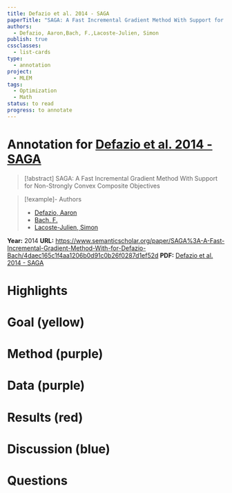 ```yaml
---
title: Defazio et al. 2014 - SAGA
paperTitle: "SAGA: A Fast Incremental Gradient Method With Support for Non-Strongly Convex Composite Objectives"
authors:
  - Defazio, Aaron,Bach, F.,Lacoste-Julien, Simon
publish: true
cssclasses:
  - list-cards
type:
  - annotation
project:
  - MLEM
tags:
  - Optimization
  - Math
status: to read
progress: to annotate
---
```

# Annotation for [Defazio et al. 2014 - SAGA](Papers/References/Defazio%20et%20al.%202014%20-%20SAGA)

> [!abstract] SAGA: A Fast Incremental Gradient Method With Support for Non-Strongly Convex Composite Objectives

> [!example]- Authors
> - [Defazio, Aaron](Defazio%2C%20Aaron)
> - [Bach, F.](Bach%2C%20F.)
> - [Lacoste-Julien, Simon](Lacoste-Julien%2C%20Simon)

**Year:** 2014
**URL:** https://www.semanticscholar.org/paper/SAGA%3A-A-Fast-Incremental-Gradient-Method-With-for-Defazio-Bach/4daec165c1f4aa1206b0d91c0b26f0287d1ef52d
**PDF:** [Defazio et al. 2014 - SAGA](Papers/PDFs/Defazio%20et%20al.%202014%20-%20SAGA%20A%20Fast%20Incremental%20Gradient%20Method%20With%20Support%20for%20Non-Strongly%20Convex%20Composite%20Objectives.pdf)

# Highlights


# Goal (yellow)


# Method (purple)


# Data (purple)


# Results (red)


# Discussion (blue)


# Questions

